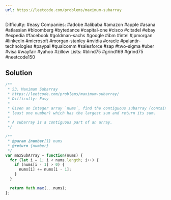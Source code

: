 ```yaml
---
url: https://leetcode.com/problems/maximum-subarray
---
```


Difficulty: #easy
Companies: #adobe #alibaba #amazon #apple #asana #atlassian #bloomberg #bytedance #capital-one #cisco #citadel #ebay #expedia #facebook #goldman-sachs #google #ibm #intel #jpmorgan #linkedin #microsoft #morgan-stanley #nvidia #oracle #palantir-technologies #paypal #qualcomm #salesforce #sap #two-sigma #uber #visa #wayfair #yahoo #zillow
Lists: #blind75 #grind169 #grind75 #neetcode150

## Solution

```javascript
/**
 * 53. Maximum Subarray
 * https://leetcode.com/problems/maximum-subarray/
 * Difficulty: Easy
 *
 * Given an integer array `nums`, find the contiguous subarray (containing at
 * least one number) which has the largest sum and return its sum.
 *
 * A subarray is a contiguous part of an array.
 */

/**
 * @param {number[]} nums
 * @return {number}
 */
var maxSubArray = function(nums) {
  for (let i = 1; i < nums.length; i++) {
    if (nums[i - 1] > 0) {
      nums[i] += nums[i - 1];
    }
  }

  return Math.max(...nums);
};

```
